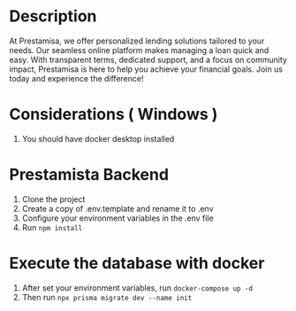 
# Description

At Prestamisa, we offer personalized lending solutions tailored to your needs. Our seamless online platform makes managing a loan quick and easy. With transparent terms, dedicated support, and a focus on community impact, Prestamisa is here to help you achieve your financial goals. Join us today and experience the difference!


# Considerations ( Windows ) 

1. You should have docker desktop installed


# Prestamista Backend 

1. Clone the project
2. Create a copy of .env.template and rename it to .env
3. Configure your environment variables in the .env file
4. Run ```npm install```

# Execute the database with docker

1. After set your environment variables, run ```docker-compose up -d```
2. Then run ``` npx prisma migrate dev --name init ```